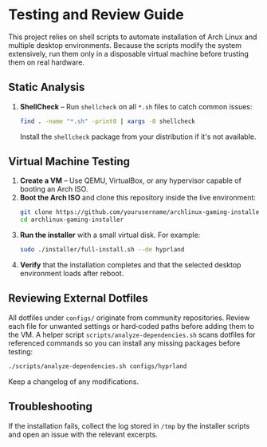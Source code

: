 # Testing and Review Guide

This project relies on shell scripts to automate installation of Arch Linux and multiple desktop environments. Because the scripts modify the system extensively, run them only in a disposable virtual machine before trusting them on real hardware.

## Static Analysis

1. **ShellCheck** – Run `shellcheck` on all `*.sh` files to catch common issues:
   ```bash
   find . -name "*.sh" -print0 | xargs -0 shellcheck
   ```
   Install the `shellcheck` package from your distribution if it's not available.

## Virtual Machine Testing

1. **Create a VM** – Use QEMU, VirtualBox, or any hypervisor capable of booting an Arch ISO.
2. **Boot the Arch ISO** and clone this repository inside the live environment:
   ```bash
   git clone https://github.com/yourusername/archlinux-gaming-installer.git
   cd archlinux-gaming-installer
   ```
3. **Run the installer** with a small virtual disk. For example:
   ```bash
   sudo ./installer/full-install.sh --de hyprland
   ```
4. **Verify** that the installation completes and that the selected desktop environment loads after reboot.

## Reviewing External Dotfiles

All dotfiles under `configs/` originate from community repositories. Review each
file for unwanted settings or hard‑coded paths before adding them to the VM. A
helper script `scripts/analyze-dependencies.sh` scans dotfiles for referenced
commands so you can install any missing packages before testing:

```bash
./scripts/analyze-dependencies.sh configs/hyprland
```

Keep a changelog of any modifications.

## Troubleshooting

If the installation fails, collect the log stored in `/tmp` by the installer scripts and open an issue with the relevant excerpts.
